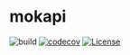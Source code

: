 # mokapi
![build](https://github.com/marle3003/mokapi/actions/workflows/build.yml/badge.svg)
[![codecov](https://codecov.io/gh/marle3003/mokapi/branch/master/graph/badge.svg?token=C7X690ZOBI)](https://codecov.io/gh/marle3003/mokapi)
[![License](https://img.shields.io/badge/license-MIT-blue.svg)](https://github.com/marle3003/mokapi/blob/master/LICENSE)
